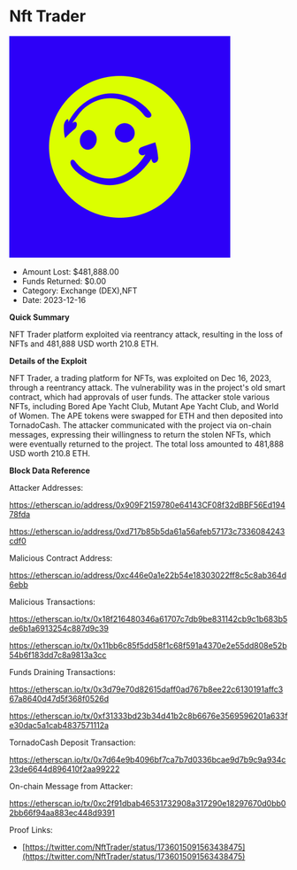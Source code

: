 # Nft Trader
![Nft Trader](/rektimages/Nft-Trader-Reentrancy-Attack.png)
- Amount Lost: $481,888.00
- Funds Returned: $0.00
- Category: Exchange (DEX),NFT
- Date: 2023-12-16

**Quick Summary**

NFT Trader platform exploited via reentrancy attack, resulting in the loss of NFTs and 481,888 USD worth 210.8 ETH.

  


 **Details of the Exploit**

NFT Trader, a trading platform for NFTs, was exploited on Dec 16, 2023, through a reentrancy attack. The vulnerability was in the project's old smart contract, which had approvals of user funds. The attacker stole various NFTs, including Bored Ape Yacht Club, Mutant Ape Yacht Club, and World of Women. The APE tokens were swapped for ETH and then deposited into TornadoCash. The attacker communicated with the project via on-chain messages, expressing their willingness to return the stolen NFTs, which were eventually returned to the project. The total loss amounted to 481,888 USD worth 210.8 ETH.

  


 **Block Data Reference**

Attacker Addresses:

https://etherscan.io/address/0x909F2159780e64143CF08f32dBBF56Ed19478fda

https://etherscan.io/address/0xd717b85b5da61a56afeb57173c7336084243cdf0

  


Malicious Contract Address:

https://etherscan.io/address/0xc446e0a1e22b54e18303022ff8c5c8ab364d6ebb

  


Malicious Transactions:

https://etherscan.io/tx/0x18f216480346a61707c7db9be831142cb9c1b683b5de6b1a6913254c887d9c39

https://etherscan.io/tx/0x11bb6c85f5dd58f1c68f591a4370e2e55dd808e52b54b6f183dd7c8a9813a3cc

  


Funds Draining Transactions:

https://etherscan.io/tx/0x3d79e70d82615daff0ad767b8ee22c6130191affc367a8640d47d5f368f0526d

https://etherscan.io/tx/0xf31333bd23b34d41b2c8b6676e3569596201a633fe30dac5a1cab4837571112a

  


TornadoCash Deposit Transaction:

https://etherscan.io/tx/0x7d64e9b4096bf7ca7b7d0336bcae9d7b9c9a934c23de6644d896410f2aa99222

  


On-chain Message from Attacker:

https://etherscan.io/tx/0xc2f91dbab46531732908a317290e18297670d0bb02bb66f94aa883ec448d9391


Proof Links:
- [https://twitter.com/NftTrader/status/1736015091563438475](https://twitter.com/NftTrader/status/1736015091563438475)


